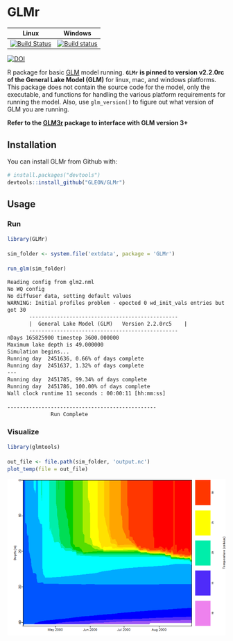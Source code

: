 
<!-- README.md is generated from README.Rmd. Please edit that file -->
GLMr
====

| Linux                                                                                                   | Windows                                                                                                                                   |
|---------------------------------------------------------------------------------------------------------|-------------------------------------------------------------------------------------------------------------------------------------------|
| [![Build Status](https://travis-ci.org/GLEON/GLMr.svg?branch=master)](https://travis-ci.org/GLEON/GLMr) | [![Build status](https://ci.appveyor.com/api/projects/status/uevfoyg53n6wk2bv?svg=true)](https://ci.appveyor.com/project/jread-usgs/glmr) |

[![DOI](https://zenodo.org/badge/23404/GLEON/GLMr.svg)](https://zenodo.org/badge/latestdoi/23404/GLEON/GLMr)

R package for basic [GLM](http://aed.see.uwa.edu.au/research/models/GLM/) model running. **`GLMr` is pinned to version v2.2.0rc of the General Lake Model (GLM)** for linux, mac, and windows platforms. This package does not contain the source code for the model, only the executable, and functions for handling the various platform requirements for running the model. Also, use `glm_version()` to figure out what version of GLM you are running. 

**Refer to the [GLM3r](https://github.com/GLEON/GLM3r) package to interface with GLM version 3+**

Installation
------------

You can install GLMr from Github with:

``` r
# install.packages("devtools")
devtools::install_github("GLEON/GLMr")
```

Usage
-----

### Run

``` r
library(GLMr)

sim_folder <- system.file('extdata', package = 'GLMr')

run_glm(sim_folder)
```


    Reading config from glm2.nml
    No WQ config
    No diffuser data, setting default values
    WARNING: Initial profiles problem - epected 0 wd_init_vals entries but got 30
           ------------------------------------------------
           |  General Lake Model (GLM)   Version 2.2.0rc5    |
           ------------------------------------------------
    nDays 165825900 timestep 3600.000000
    Maximum lake depth is 49.000000
    Simulation begins...
    Running day  2451636, 0.66% of days complete
    Running day  2451637, 1.32% of days complete
    ---
    Running day  2451785, 99.34% of days complete
    Running day  2451786, 100.00% of days complete
    Wall clock runtime 11 seconds : 00:00:11 [hh:mm:ss]

    ------------------------------------------------
                  Run Complete

### Visualize

``` r
library(glmtools)

out_file <- file.path(sim_folder, 'output.nc')
plot_temp(file = out_file)
```

![](images/unnamed-chunk-4-1.png)
